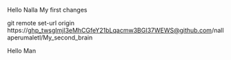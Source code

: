 Hello Nalla My first changes 

git remote set-url origin https://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@github.com/nallaperumaletl/My_second_brain


Hello Man